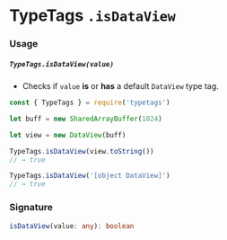 # TypeTags `.isDataView`

### Usage

##### `TypeTags.isDataView(value)`

- Checks if `value` **is** or **has** a default `DataView` type tag.

```js
const { TypeTags } = require('typetags')

let buff = new SharedArrayBuffer(1024)

let view = new DataView(buff)

TypeTags.isDataView(view.toString())
// → true

TypeTags.isDataView('[object DataView]')
// → true
```

### Signature

```ts
isDataView(value: any): boolean
```
